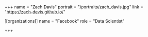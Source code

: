 +++
name = "Zach Davis"
portrait = "/portraits/zach_davis.jpg"
link = "https://zach-davis.github.io/"

[[organizations]]
    name = "Facebook"
    role = "Data Scientist"

+++
